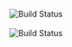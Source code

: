 ![Build Status](https://github-readme-stats.vercel.app/api?username=SAI-ID&theme=blue-green)
<br>
<br>
![Build Status](https://github-readme-stats.vercel.app/api/top-langs/?username=SAI-ID&theme=blue-green)
